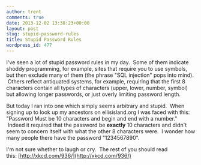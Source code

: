 ```yaml
---
author: trent
comments: true
date: 2013-12-02 13:38:23+00:00
layout: post
slug: stupid-password-rules
title: Stupid Password Rules
wordpress_id: 477
---
```


I've seen a lot of stupid password rules in my day.  Some of them indicate shoddy programming, for example, sites that require you to use symbols, but then exclude many of them (the phrase "SQL injection" pops into mind).  Others reflect antiquated systems, for example, requiring that the first 8 characters contain all types of characters (upper, lower, number, symbol) but allowing longer passwords, or just overly limiting password length.

But today I ran into one which simply seems arbitrary and stupid.  When signing up to look up my ancestors on ellisisland.org I was faced with this:  "Password Must be 10 characters and begin and end with a number."  Indeed it required that the password be **exactly** 10 characters and didn't seem to concern itself with what the other 8 characters were.  I wonder how many people there have the password "1234567890".

I'm not sure whether to laugh or cry.  The rest of you should read this: [http://xkcd.com/936/](http://xkcd.com/936/)
